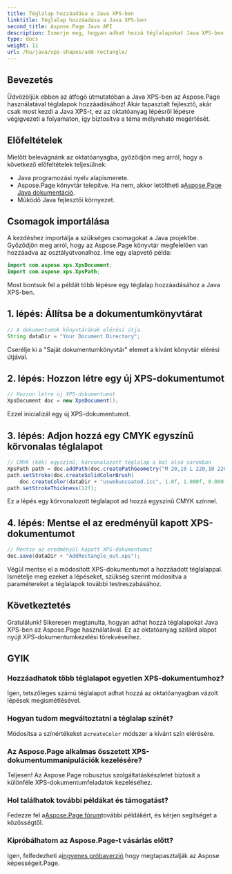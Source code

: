```yaml
---
title: Téglalap hozzáadása a Java XPS-ben
linktitle: Téglalap hozzáadása a Java XPS-ben
second_title: Aspose.Page Java API
description: Ismerje meg, hogyan adhat hozzá téglalapokat Java XPS-ben az Aspose.Page használatával. Kövesse lépésről lépésre útmutatónkat a zökkenőmentes dokumentumkezeléshez. #JavaXPS #AsposePage
type: docs
weight: 11
url: /hu/java/xps-shapes/add-rectangle/
---
```

## Bevezetés
Üdvözöljük ebben az átfogó útmutatóban a Java XPS-ben az Aspose.Page használatával téglalapok hozzáadásához! Akár tapasztalt fejlesztő, akár csak most kezdi a Java XPS-t, ez az oktatóanyag lépésről lépésre végigvezeti a folyamaton, így biztosítva a téma mélyreható megértését.
## Előfeltételek
Mielőtt belevágnánk az oktatóanyagba, győződjön meg arról, hogy a következő előfeltételek teljesülnek:
- Java programozási nyelv alapismerete.
-  Aspose.Page könyvtár telepítve. Ha nem, akkor letöltheti a[Aspose.Page Java dokumentáció](https://reference.aspose.com/page/java/).
- Működő Java fejlesztői környezet.
## Csomagok importálása
A kezdéshez importálja a szükséges csomagokat a Java projektbe. Győződjön meg arról, hogy az Aspose.Page könyvtár megfelelően van hozzáadva az osztályútvonalhoz. Íme egy alapvető példa:
```java
import com.aspose.xps.XpsDocument;
import com.aspose.xps.XpsPath;
```
Most bontsuk fel a példát több lépésre egy téglalap hozzáadásához a Java XPS-ben.
## 1. lépés: Állítsa be a dokumentumkönyvtárat
```java
// A dokumentumok könyvtárának elérési útja.
String dataDir = "Your Document Directory";
```
Cserélje ki a "Saját dokumentumkönyvtár" elemet a kívánt könyvtár elérési útjával.
## 2. lépés: Hozzon létre egy új XPS-dokumentumot
```java
// Hozzon létre új XPS-dokumentumot
XpsDocument doc = new XpsDocument();
```
Ezzel inicializál egy új XPS-dokumentumot.
## 3. lépés: Adjon hozzá egy CMYK egyszínű körvonalas téglalapot
```java
// CMYK (kék) egyszínű, körvonalazott téglalap a bal alsó sarokban
XpsPath path = doc.addPath(doc.createPathGeometry("M 20,10 L 220,10 220,100 20,100 Z"));
path.setStroke(doc.createSolidColorBrush(
    doc.createColor(dataDir + "uswebuncoated.icc", 1.0f, 1.000f, 0.000f, 0.000f, 0.000f)));
path.setStrokeThickness(12f);
```
Ez a lépés egy körvonalozott téglalapot ad hozzá egyszínű CMYK színnel.
## 4. lépés: Mentse el az eredményül kapott XPS-dokumentumot
```java
// Mentse az eredményül kapott XPS-dokumentumot
doc.save(dataDir + "AddRectangle_out.xps");
```
Végül mentse el a módosított XPS-dokumentumot a hozzáadott téglalappal.
Ismételje meg ezeket a lépéseket, szükség szerint módosítva a paramétereket a téglalapok további testreszabásához.
## Következtetés
Gratulálunk! Sikeresen megtanulta, hogyan adhat hozzá téglalapokat Java XPS-ben az Aspose.Page használatával. Ez az oktatóanyag szilárd alapot nyújt XPS-dokumentumkezelési törekvéseihez.
## GYIK
### Hozzáadhatok több téglalapot egyetlen XPS-dokumentumhoz?
Igen, tetszőleges számú téglalapot adhat hozzá az oktatóanyagban vázolt lépések megismétlésével.
### Hogyan tudom megváltoztatni a téglalap színét?
 Módosítsa a színértékeket a`createColor` módszer a kívánt szín elérésére.
### Az Aspose.Page alkalmas összetett XPS-dokumentummanipulációk kezelésére?
Teljesen! Az Aspose.Page robusztus szolgáltatáskészletet biztosít a különféle XPS-dokumentumfeladatok kezeléséhez.
### Hol találhatok további példákat és támogatást?
 Fedezze fel a[Aspose.Page fórum](https://forum.aspose.com/c/page/39)további példákért, és kérjen segítséget a közösségtől.
### Kipróbálhatom az Aspose.Page-t vásárlás előtt?
 Igen, felfedezheti a[ingyenes próbaverzió](https://releases.aspose.com/) hogy megtapasztalják az Aspose képességeit.Page.